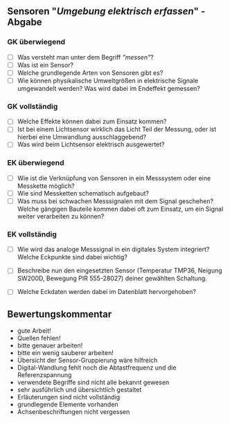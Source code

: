 ## Sensoren "*Umgebung elektrisch erfassen*" - Abgabe
### **GK überwiegend**
- [ ] Was versteht man unter dem Begriff *"messen"*?
- [ ] Was ist ein Sensor?
- [ ] Welche grundlegende Arten von Sensoren gibt es?
- [ ] Wie können physikalische Umweltgrößen in elektrische Signale umgewandelt werden? Was wird dabei im Endeffekt gemessen?

### **GK vollständig**
- [ ] Welche Effekte können dabei zum Einsatz kommen?
- [ ] Ist bei einem Lichtsensor wirklich das Licht Teil der Messung, oder ist hierbei eine Umwandlung ausschlaggebend?
- [ ] Was wird beim Lichtsensor elektrisch ausgewertet?

### **EK überwiegend**
- [ ] Wie ist die Verknüpfung von Sensoren in ein Messsystem oder eine Messkette möglich?
- [ ] Wie sind Messketten schematisch aufgebaut?
- [ ] Was muss bei schwachen Messsignalen mit dem Signal geschehen? Welche gängigen Bauteile kommen dabei oft zum Einsatz, um ein Signal weiter verarbeiten zu können?

### **EK vollständig**
- [ ] Wie wird das analoge Messsignal in ein digitales System integriert? Welche Eckpunkte sind dabei wichtig?
- [ ] Beschreibe nun den eingesetzten Sensor (Temperatur TMP36, Neigung SW200D, Bewegung PIR 555-28027) deiner gewählten Schaltung.
- [ ] Welche Eckdaten werden dabei im Datenblatt hervorgehoben?


## Bewertungskommentar
* gute Arbeit!
* Quellen fehlen!
* bitte genauer arbeiten!
* bitte ein wenig sauberer arbeiten!
* Übersicht der Sensor-Gruppierung wäre hilfreich
* Digital-Wandlung fehlt noch die Abtastfrequenz und die Referenzspannung
* verwendete Begriffe sind nicht alle bekannt gewesen
* sehr ausführlich und übersichtlich gestaltet
* Erläuterungen sind nicht vollständig
* grundlegende Elemente vorhanden
* Achsenbeschriftungen nicht vergessen
